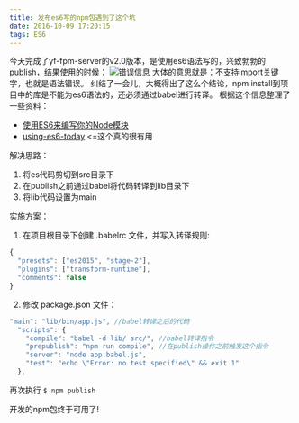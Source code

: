 ```yaml
---
title: 发布es6写的npm包遇到了这个坑
date: 2016-10-09 17:20:15
tags: ES6
---
```


今天完成了yf-fpm-server的v2.0版本，是使用es6语法写的，兴致勃勃的 publish，结果使用的时候：
![错误信息](http://yfdocument.qiniudn.com/WechatIMG14.jpeg)
大体的意思就是：不支持import关键字，也就是语法错误。
纠结了一会儿，大概得出了这么个结论，npm install到项目中的库是不能为es6语法的，还必须通过babel进行转译。
根据这个信息整理了一些资料：
- [使用ES6来编写你的Node模块](https://cnodejs.org/topic/557533b9c4e7fbea6e9a3072)
- [using-es6-today](http://mammal.io/articles/using-es6-today/) <=这个真的很有用

解决思路：
1. 将es代码剪切到src目录下
2. 在publish之前通过babel将代码转译到lib目录下
3. 将lib代码设置为main

实施方案：
1. 在项目根目录下创建 .babelrc 文件，并写入转译规则:
```javascript
{
  "presets": ["es2015", "stage-2"],
  "plugins": ["transform-runtime"],
  "comments": false
}
```

2. 修改 package.json 文件：
```javascript
"main": "lib/bin/app.js", //babel转译之后的代码
  "scripts": {
    "compile": "babel -d lib/ src/", //babel转译指令
    "prepublish": "npm run compile", //在publish操作之前触发这个指令
    "server": "node app.babel.js",
    "test": "echo \"Error: no test specified\" && exit 1"
  },
```

再次执行
`
$ npm publish
`

开发的npm包终于可用了!

